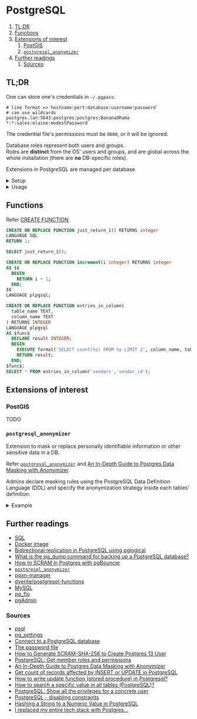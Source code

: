 # PostgreSQL

1. [TL;DR](#tldr)
1. [Functions](#functions)
1. [Extensions of interest](#extensions-of-interest)
   1. [PostGIS](#postgis)
   1. [`postgresql_anonymizer`](#postgresql_anonymizer)
1. [Further readings](#further-readings)
   1. [Sources](#sources)

## TL;DR

One can store one's credentials in `~/.pgpass`:

```plaintext
# line format => hostname:port:database:username:password`
# can use wildcards
postgres.lan:5643:postgres:postgres:BananaORama
*:*:sales:elaine:modestPassword
```

The credential file's permissions must be `0600`, or it will be ignored.

Database roles represent both users and groups.<br/>
Roles are **distinct** from the OS' users and groups, and are global across the whole installation (there are **no**
DB-specific roles).

Extensions in PostgreSQL are managed per database.

<details>
  <summary>Setup</summary>

```sh
# Installation.
brew install 'postgresql@16'
sudo dnf install 'postgresql' 'postgresql-server'
sudo zypper install 'postgresql15' 'postgresql15-server'

# Set the password in environment variables.
export PGPASSWORD='securePassword'

# Set up the credentials file.
cat <<EOF > ~/'.pgpass'
postgres.lan:5643:postgres:postgres:BananaORama
*:*:sales:elaine:modestPassword
EOF
chmod '600' ~/'.pgpass'

# Set up the per-user services file.
# do *not* use spaces around the '=' sign.
cat <<EOF > ~/'.pg_service.conf'
[prod]
host=prod.0123456789ab.eu-west-1.rds.amazonaws.com
port=5433
user=master
EOF
```

</details>

<details>
  <summary>Usage</summary>

```sh
# Connect to servers via CLI client.
# If not given:
# - the hostname defaults to 'localhost';
# - the port defaults to '5432';
# - the username defaults to the current user.
psql 'my-db'
psql 'my-db' 'user'
psql 'postgresql://host:5433/my-db?sslmode=require'
psql -U 'username' -d 'my-db' -h 'hostname' -p 'port' -W
psql --host 'host.fqnd' --port '5432' --username 'postgres' --database 'postgres' --password
psql "service=prod sslmode=require"

# List available databases.
psql … --list

# Execute commands.
psql 'my-db' … -c 'select * from tableName;' -o 'out.file'
psql 'my-db' … -c 'select * from tableName;' -H
psql 'my-db' … -f 'commands.sql'

# Initialize a test DB.
pgbench -i 'test-db'
pgbench -i 'test-db' -h 'hostname' -p '5555' -U 'user'

# Create full backups of databases.
pg_dump -U 'postgres' -d 'sales' -F 'custom' -f 'sales.bak'
pg_dump --host 'host.fqnd' --port '5432' --username 'postgres' --dbname 'postgres' --password --schema-only
pg_dump … -T 'customers,orders' -t 'salespeople,performances'
pg_dump … -s --format 'custom'

# Dump users and groups to file
pg_dumpall -h 'host.fqnd' -p '5432' -U 'postgres' -l 'postgres' -W --roles-only --file 'roles.sql'
pg_dumpall -h 'host.fqnd' -p '5432' -U 'postgres' -l 'postgres' -Wrf 'roles.sql' --no-role-passwords

# Restore backups.
pg_restore -U 'postgres' -d 'sales' 'sales.bak'

# Execute commands from file
# E.g., restore from dump
psql -h 'host.fqnd' -U 'postgres' -d 'postgres' -W -f 'dump.sql' -e

# Generate scram-sha-256 hashes using only tools from PostgreSQL.
# Requires to actually create and delete users.
createuser 'dummyuser' -e --pwprompt && dropuser 'dummyuser'

# Generate scram-sha-256 hashes.
# Leverage https://github.com/supercaracal/scram-sha-256
scram-sha-256 'mySecretPassword'
```

```sql
-- Load extensions from the underlying operating system
-- They must be already installed on the instance
ALTER SYSTEM SET shared_preload_libraries = 'anon';
ALTER DATABASE postgres SET session_preload_libraries = 'anon';
```

</details>

## Functions

Refer [CREATE FUNCTION].

```sql
CREATE OR REPLACE FUNCTION just_return_1() RETURNS integer
LANGUAGE SQL
RETURN 1;

SELECT just_return_1();
```

```sql
CREATE OR REPLACE FUNCTION increment(i integer) RETURNS integer
AS $$
  BEGIN
    RETURN i + 1;
  END;
$$
LANGUAGE plpgsql;
```

```sql
CREATE OR REPLACE FUNCTION entries_in_column(
  table_name TEXT,
  column_name TEXT
) RETURNS INTEGER
LANGUAGE plpgsql
AS $func$
  DECLARE result INTEGER;
  BEGIN
    EXECUTE format('SELECT count(%s) FROM %s LIMIT 2', column_name, table_name) INTO result;
    RETURN result;
  END;
$func$;
SELECT * FROM entries_in_column('vendors','vendor_id');
```

## Extensions of interest

### PostGIS

TODO

### `postgresql_anonymizer`

Extension to mask or replace personally identifiable information or other sensitive data in a DB.

Refer [`postgresql_anonymizer`][postgresql_anonymizer] and [An In-Depth Guide to Postgres Data Masking with Anonymizer].

Admins declare masking rules using the PostgreSQL Data Definition Language (DDL) and specify the anonymization strategy
inside each tables' definition.

<details>
  <summary>Example</summary>

```sh
docker run --rm -d -e 'POSTGRES_PASSWORD=postgres' -p '6543:5432' 'registry.gitlab.com/dalibo/postgresql_anonymizer'
psql -h 'localhost' -p '6543' -U 'postgres' -d 'postgres' -W
```

```sql
=# SELECT * FROM people LIMIT 1;
 id | firstname | lastname |   phone
----+-----------+----------+------------
 T1 | Sarah     | Conor    | 0609110911

-- 1. Activate the dynamic masking engine
=# CREATE EXTENSION IF NOT EXISTS anon CASCADE;
=# SELECT anon.start_dynamic_masking();

-- 2. Declare a masked user
=# CREATE ROLE skynet LOGIN PASSWORD 'skynet';
=# SECURITY LABEL FOR anon ON ROLE skynet IS 'MASKED';

-- 3. Declare masking rules
=# SECURITY LABEL FOR anon ON COLUMN people.lastname IS 'MASKED WITH FUNCTION anon.fake_last_name()';
=# SECURITY LABEL FOR anon ON COLUMN people.phone IS 'MASKED WITH FUNCTION anon.partial(phone,2,$$******$$,2)';

-- 4. Connect with the masked user and test masking
=# \connect - skynet
=# SELECT * FROM people LIMIT 1;
 id | firstname | lastname |   phone
----+-----------+----------+------------
 T1 | Sarah     | Morris   | 06******11
```

</details>

## Further readings

- [SQL]
- [Docker image]
- [Bidirectional replication in PostgreSQL using pglogical]
- [What is the pg_dump command for backing up a PostgreSQL database?]
- [How to SCRAM in Postgres with pgBouncer]
- [`postgresql_anonymizer`][postgresql_anonymizer]
- [pgxn-manager]
- [dverite/postgresql-functions]
- [MySQL]
- [pg_flo]
- [pgAdmin]

### Sources

- [psql]
- [pg_settings]
- [Connect to a PostgreSQL database]
- [The password file]
- [How to Generate SCRAM-SHA-256 to Create Postgres 13 User]
- [PostgreSQL: Get member roles and permissions]
- [An In-Depth Guide to Postgres Data Masking with Anonymizer]
- [Get count of records affected by INSERT or UPDATE in PostgreSQL]
- [How to write update function (stored procedure) in Postgresql?]
- [How to search a specific value in all tables (PostgreSQL)?]
- [PostgreSQL: Show all the privileges for a concrete user]
- [PostgreSQL - disabling constraints]
- [Hashing a String to a Numeric Value in PostgreSQL]
- [I replaced my entire tech stack with Postgres...]

<!--
  Reference
  ═╬═Time══
  -->

<!-- Knowledge base -->
[mysql]: mysql.md
[pg_flo]: pg_flo.md
[pgadmin]: pgadmin.md
[sql]: sql.md

<!-- Upstream -->
[docker image]: https://github.com/docker-library/docs/blob/master/postgres/README.md
[psql]: https://www.postgresql.org/docs/current/app-psql.html
[pg_settings]: https://www.postgresql.org/docs/current/view-pg-settings.html
[the password file]: https://www.postgresql.org/docs/current/libpq-pgpass.html
[create function]: https://www.postgresql.org/docs/current/sql-createfunction.html

<!-- Others -->
[an in-depth guide to postgres data masking with anonymizer]: https://thelinuxcode.com/postgresql-anonymizer-data-masking/
[bidirectional replication in postgresql using pglogical]: https://www.jamesarmes.com/2023/03/bidirectional-replication-postgresql-pglogical.html
[connect to a postgresql database]: https://www.postgresqltutorial.com/connect-to-postgresql-database/
[dverite/postgresql-functions]: https://github.com/dverite/postgresql-functions
[get count of records affected by insert or update in postgresql]: https://stackoverflow.com/questions/4038616/get-count-of-records-affected-by-insert-or-update-in-postgresql#78459743
[hashing a string to a numeric value in postgresql]: https://stackoverflow.com/questions/9809381/hashing-a-string-to-a-numeric-value-in-postgresql#69650940
[how to generate scram-sha-256 to create postgres 13 user]: https://stackoverflow.com/questions/68400120/how-to-generate-scram-sha-256-to-create-postgres-13-user
[how to scram in postgres with pgbouncer]: https://www.crunchydata.com/blog/pgbouncer-scram-authentication-postgresql
[how to search a specific value in all tables (postgresql)?]: https://stackoverflow.com/questions/5350088/how-to-search-a-specific-value-in-all-tables-postgresql/23036421#23036421
[how to write update function (stored procedure) in postgresql?]: https://stackoverflow.com/questions/21087710/how-to-write-update-function-stored-procedure-in-postgresql
[i replaced my entire tech stack with postgres...]: https://www.youtube.com/watch?v=3JW732GrMdg
[pgxn-manager]: https://github.com/pgxn/pgxn-manager
[postgresql - disabling constraints]: https://stackoverflow.com/questions/2679854/postgresql-disabling-constraints#2681413
[postgresql_anonymizer]: https://postgresql-anonymizer.readthedocs.io/en/stable/
[postgresql: get member roles and permissions]: https://www.cybertec-postgresql.com/en/postgresql-get-member-roles-and-permissions/
[postgresql: show all the privileges for a concrete user]: https://stackoverflow.com/questions/40759177/postgresql-show-all-the-privileges-for-a-concrete-user
[what is the pg_dump command for backing up a postgresql database?]: https://www.linkedin.com/advice/3/what-pgdump-command-backing-up-postgresql-ke2ef
